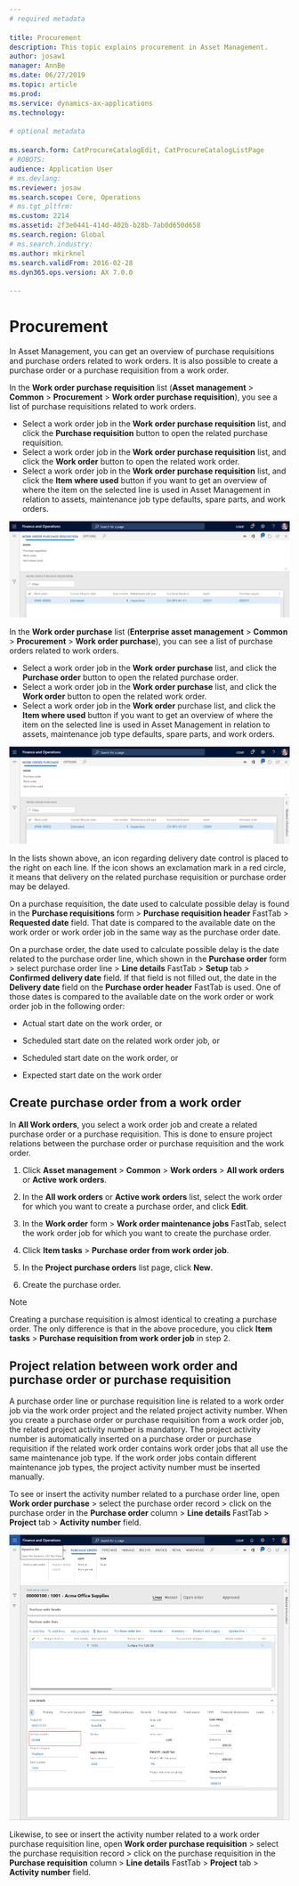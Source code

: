 ```yaml
---
# required metadata

title: Procurement
description: This topic explains procurement in Asset Management.
author: josaw1
manager: AnnBe
ms.date: 06/27/2019
ms.topic: article
ms.prod: 
ms.service: dynamics-ax-applications
ms.technology: 

# optional metadata

ms.search.form: CatProcureCatalogEdit, CatProcureCatalogListPage
# ROBOTS: 
audience: Application User
# ms.devlang: 
ms.reviewer: josaw
ms.search.scope: Core, Operations
# ms.tgt_pltfrm: 
ms.custom: 2214
ms.assetid: 2f3e0441-414d-402b-b28b-7ab0d650d658
ms.search.region: Global
# ms.search.industry: 
ms.author: mkirknel
ms.search.validFrom: 2016-02-28
ms.dyn365.ops.version: AX 7.0.0

---
```


# Procurement


In Asset Management, you can get an overview of purchase requisitions and purchase orders related to work orders. It is also possible to create a purchase order or a purchase requisition from a work order.

In the **Work order purchase requisition** list (**Asset management** > **Common** > **Procurement** > **Work order purchase requisition**), you see a list of purchase requisitions related to work orders.

- Select a work order job in the **Work order purchase requisition** list, and click the **Purchase requisition** button to open the related purchase requisition.  
- Select a work order job in the **Work order purchase requisition** list, and click the **Work order** button to open the related work order.  
- Select a work order job in the **Work order purchase requisition** list, and click the **Item where used** button if you want to get an overview of where the item on the selected line is used in Asset Management in relation to assets, maintenance job type defaults, spare parts, and work orders. 

![Figure 1](media/08-work-orders.png)


In the **Work order purchase** list (**Enterprise asset management** > **Common** > **Procurement** > **Work order purchase**), you can see a list of purchase orders related to work orders.

- Select a work order job in the **Work order purchase** list, and click the **Purchase order** button to open the related purchase order.  
- Select a work order job in the **Work order purchase** list, and click the **Work order** button to open the related work order.  
- Select a work order job in the **Work order** purchase list, and click the **Item where used** button if you want to get an overview of where the item on the selected line is used in Asset Management in relation to assets, maintenance job type defaults, spare parts, and work orders. 

![Figure 2](media/09-work-orders.png)


In the lists shown above, an icon regarding delivery date control is placed to the right on each line. If the icon shows an exclamation mark in a red circle, it means that delivery on the related purchase requisition or purchase order may be delayed.

On a purchase requisition, the date used to calculate possible delay is found in the **Purchase requisitions** form > **Purchase requisition header** FastTab > **Requested date** field. That date is compared to the available date on the work order or work order job in the same way as the purchase order date.

On a purchase order, the date used to calculate possible delay is the date related to the purchase order line, which shown in the **Purchase order** form > select purchase order line > **Line details** FastTab > **Setup** tab > **Confirmed delivery date** field. If that field is not filled out, the date in the **Delivery date** field on the **Purchase order header** FastTab is used. One of those dates is compared to the available date on the work order or work order job in the following order:

- Actual start date on the work order, or  

- Scheduled start date on the related work order job, or  

- Scheduled start date on the work order, or  

- Expected start date on the work order  


## Create purchase order from a work order

In **All Work orders**, you select a work order job and create a related purchase order or a purchase requisition. This is done to ensure project relations between the purchase order or purchase requisition and the work order.

1. Click **Asset management** > **Common** > **Work orders** > **All work orders** or **Active work orders**.

2. In the **All work orders** or **Active work orders** list, select the work order for which you want to create a purchase order, and click **Edit**.

3. In the **Work order** form > **Work order maintenance jobs** FastTab, select the work order job for which you want to create the purchase order.

4. Click **Item tasks** > **Purchase order from work order job**.

5. In the **Project purchase orders** list page, click **New**.

6. Create the purchase order.

>[!NOTE]
>Creating a purchase requisition is almost identical to creating a purchase order. The only difference is that in the above procedure, you click **Item tasks** > **Purchase requisition from work order job** in step 2.

## Project relation between work order and purchase order or purchase requisition

A purchase order line or purchase requisition line is related to a work order job via the work order project and the related project activity number. When you create a purchase order or purchase requisition from a work order job, the related project activity number is mandatory. The project activity number is automatically inserted on a purchase order or purchase requisition if the related work order contains work order jobs that all use the same maintenance job type. If the work order jobs contain different maintenance job types, the project activity number must be inserted manually.

To see or insert the activity number related to a purchase order line, open **Work order purchase** > select the purchase order record > click on the purchase order in the **Purchase order** column > **Line details** FastTab > **Project** tab > **Activity number** field.


![Figure 3](media/10-work-orders.png)


Likewise, to see or insert the activity number related to a work order purchase requisition line, open **Work order purchase requisition** > select the purchase requisition record > click on the purchase requisition in the **Purchase requisition** column > **Line details** FastTab > **Project** tab > **Activity number** field.

